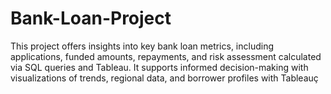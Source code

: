 # Bank-Loan-Project
This project offers insights into key bank loan metrics, including applications, funded amounts, repayments, and risk assessment calculated via SQL queries and Tableau. It supports informed decision-making with visualizations of trends, regional data, and borrower profiles with Tableauç
